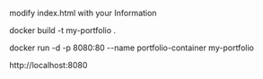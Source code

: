 <!-- Step 1 -->
modify index.html with your Information
<!-- Firt command to run -->
docker build -t my-portfolio .
<!-- second command to run  -->
docker run -d -p 8080:80 --name portfolio-container my-portfolio
<!-- finally -->
http://localhost:8080
